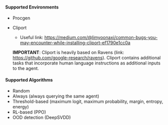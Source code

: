 #### Supported Environments
- Procgen
- Cliport
    - Useful link: https://medium.com/@limyoonaxi/common-bugs-you-may-encounter-while-installing-cliport-ef1790e1cc0a

  **IMPORTANT**: Cliport is heavily based on Ravens (link: https://github.com/google-research/ravens). Cliport contains additional tasks that incorporate human language instructions as additional inputs to the agent. 


#### Supported Algorithms
- Random
- Always (always querying the same agent)
- Threshold-based (maximum logit, maximum probability, margin, entropy, energy)
- RL-based (PPO)
- OOD detection (DeepSVDD)
